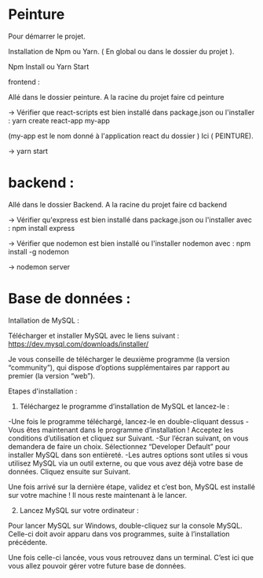 # Peinture

Pour démarrer le projet.

Installation de Npm ou Yarn. ( En global ou dans le dossier du projet ).

Npm Install ou Yarn Start

frontend :

Allé dans le dossier peinture. A la racine du projet faire cd peinture

-> Vérifier que react-scripts est bien installé dans package.json ou l'installer : yarn create react-app my-app

(my-app est le nom donné à l'application react du dossier ) Ici ( PEINTURE).

-> yarn start

# backend :

Allé dans le dossier Backend. A la racine du projet faire cd backend

-> Vérifier qu'express est bien installé dans package.json ou l'installer avec : npm install express

-> Vérifier que nodemon est bien installé ou l'installer nodemon avec : npm install -g nodemon

-> nodemon server

# Base de données :

Intallation de MySQL :

Télécharger et installer MySQL avec le liens suivant : https://dev.mysql.com/downloads/installer/

Je vous conseille de télécharger le deuxième programme (la version “community”), qui dispose d’options supplémentaires par rapport au premier (la version “web”).

Etapes d'installation :

1. Téléchargez le programme d’installation de MySQL et lancez-le :

-Une fois le programme téléchargé, lancez-le en double-cliquant dessus -Vous êtes maintenant dans le programme d’installation ! Acceptez les conditions d’utilisation et cliquez sur Suivant. -Sur l’écran suivant, on vous demandera de faire un choix. Sélectionnez “Developer Default” pour installer MySQL dans son entièreté. -Les autres options sont utiles si vous utilisez MySQL via un outil externe, ou que vous avez déjà votre base de données. Cliquez ensuite sur Suivant.

Une fois arrivé sur la dernière étape, validez et c’est bon, MySQL est installé sur votre machine ! Il nous reste maintenant à le lancer.

2. Lancez MySQL sur votre ordinateur :

Pour lancer MySQL sur Windows, double-cliquez sur la console MySQL. Celle-ci doit avoir apparu dans vos programmes, suite à l’installation précédente.

Une fois celle-ci lancée, vous vous retrouvez dans un terminal. C’est ici que vous allez pouvoir gérer votre future base de données.
